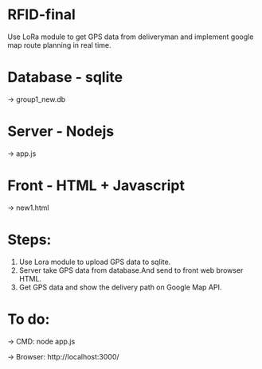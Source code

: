 # RFID-final
Use LoRa module to get GPS data from deliveryman and implement google map route planning in real time.

# Database - sqlite
-> group1_new.db
# Server - Nodejs
-> app.js
# Front - HTML + Javascript
-> new1.html

# Steps:
1. Use Lora module to upload GPS data to sqlite.
2. Server take GPS data from database.And send to front web browser HTML.
3. Get GPS data and show the delivery path on Google Map API. 

# To do:

-> CMD: node app.js

-> Browser: http://localhost:3000/
